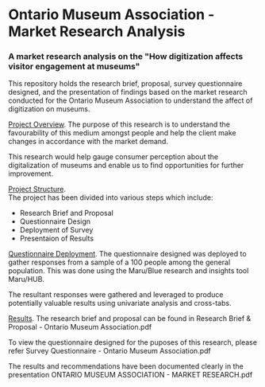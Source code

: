 
# Ontario Museum Association - Market Research Analysis
### **A market research analysis on the "How digitization affects visitor engagement at museums"**
This repository holds the research brief, proposal, survey questionnaire designed, and the presentation of findings based on the market research conducted for the Ontario Museum Association to understand the affect of digitization on museums.


[Project Overview]().
The purpose of this research is to understand the favourability of this medium amongst people and help the client make changes in accordance with the market demand.

This research would help gauge consumer perception about the digitalization of museums and enable us to find opportunities for further improvement.


[Project Structure]().<br />
The project has been divided into various steps which include:

- Research Brief and Proposal<br />
- Questionnaire Design<br />
- Deployment of Survey<br />
- Presentaion of Results

[Questionnaire Deployment]().
The questionnaire designed was deployed to gather responses from a sample of a 100 people among the general population. This was done using the Maru/Blue research and insights tool Maru/HUB.

The resultant responses were gathered and leveraged to produce potentially valuable results using univariate analysis and cross-tabs.


[Results]().
The research brief and proposal can be found in Research Brief & Proposal - Ontario Museum Association.pdf

To view the questionnaire designed for the puposes of this research, please refer Survey Questionnaire - Ontario Museum Association.pdf

The results and recommendations have been documented clearly in the presentation ONTARIO MUSEUM ASSOCIATION - MARKET RESEARCH.pdf

